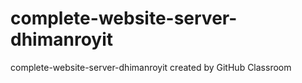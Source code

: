 # complete-website-server-dhimanroyit
complete-website-server-dhimanroyit created by GitHub Classroom
